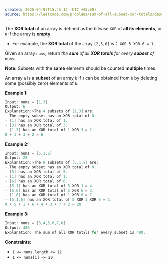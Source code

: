```yaml
---
created: 2025-04-05T15:45:12 (UTC +03:00)
source: https://leetcode.com/problems/sum-of-all-subset-xor-totals/description/?envType=daily-question&envId=2025-04-05
---
```

The **XOR total** of an array is defined as the bitwise `XOR` of **all its elements**, or `0` if the array is **empty**.

-   For example, the **XOR total** of the array `[2,5,6]` is `2 XOR 5 XOR 6 = 1`.

Given an array `nums`, return _the **sum** of all **XOR totals** for every **subset** of_ `nums`.

**Note:** Subsets with the **same** elements should be counted **multiple** times.

An array `a` is a **subset** of an array `b` if `a` can be obtained from `b` by deleting some (possibly zero) elements of `b`.


**Example 1:**

``` Java
Input: nums = [1,3]
Output: 6
Explanation:>The 4 subsets of [1,3] are:
- The empty subset has an XOR total of 0.
- [1] has an XOR total of 1.
- [3] has an XOR total of 3.
- [1,3] has an XOR total of 1 XOR 3 = 2.
0 + 1 + 3 + 2 = 6
```


**Example 2:**

``` Java
Input: nums = [5,1,6]
Output: 28
Explanation:>The 8 subsets of [5,1,6] are:
- The empty subset has an XOR total of 0.
- [5] has an XOR total of 5.
- [1] has an XOR total of 1.
- [6] has an XOR total of 6.
- [5,1] has an XOR total of 5 XOR 1 = 4.
- [5,6] has an XOR total of 5 XOR 6 = 3.
- [1,6] has an XOR total of 1 XOR 6 = 7.
- [5,1,6] has an XOR total of 5 XOR 1 XOR 6 = 2.
0 + 5 + 1 + 6 + 4 + 3 + 7 + 2 = 28
```


**Example 3:**

``` Java
Input: nums = [3,4,5,6,7,8]
Output: 480
Explanation: The sum of all XOR totals for every subset is 480.
```


**Constraints:**

-   `1 <= nums.length <= 12`
-   `1 <= nums[i] <= 20`
